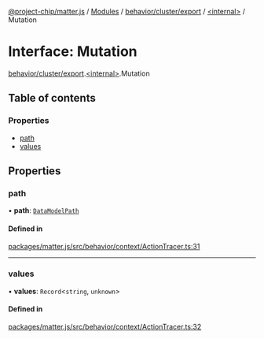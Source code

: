 [@project-chip/matter.js](../README.md) / [Modules](../modules.md) / [behavior/cluster/export](../modules/behavior_cluster_export.md) / [\<internal\>](../modules/behavior_cluster_export._internal_.md) / Mutation

# Interface: Mutation

[behavior/cluster/export](../modules/behavior_cluster_export.md).[\<internal\>](../modules/behavior_cluster_export._internal_.md).Mutation

## Table of contents

### Properties

- [path](behavior_cluster_export._internal_.Mutation.md#path)
- [values](behavior_cluster_export._internal_.Mutation.md#values)

## Properties

### path

• **path**: [`DataModelPath`](behavior_cluster_export._internal_.DataModelPath.md)

#### Defined in

[packages/matter.js/src/behavior/context/ActionTracer.ts:31](https://github.com/project-chip/matter.js/blob/904d0c9b952b91f28a21803759c5e5c66ee4d272/packages/matter.js/src/behavior/context/ActionTracer.ts#L31)

___

### values

• **values**: `Record`\<`string`, `unknown`\>

#### Defined in

[packages/matter.js/src/behavior/context/ActionTracer.ts:32](https://github.com/project-chip/matter.js/blob/904d0c9b952b91f28a21803759c5e5c66ee4d272/packages/matter.js/src/behavior/context/ActionTracer.ts#L32)
